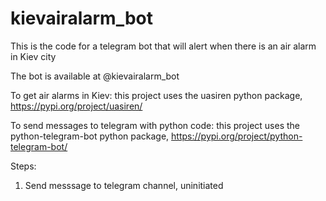 # kievairalarm_bot
This is the code for a telegram bot that will alert when there is an air alarm in Kiev city

The bot is available at @kievairalarm_bot

To get air alarms in Kiev: 
  this project uses the uasiren python package, https://pypi.org/project/uasiren/

To send messages to telegram with python code:
  this project uses the python-telegram-bot python package, https://pypi.org/project/python-telegram-bot/



Steps:
  1. Send messsage to telegram channel, uninitiated
